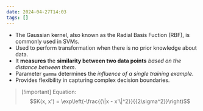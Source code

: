 ```yaml
---
date: 2024-04-27T14:03
tags: []
---
```

   - The Gaussian kernel, also known as the Radial Basis Fuction (RBF), is commonly used in SVMs.
   - Used to perform transformation when there is no prior knowledge about data.
   - It **measures** the **similarity between two data points** *based on the distance between them*.
   - Parameter `gamma` determines the *influence of a single training example*.
   - Provides flexibility in capturing complex decision boundaries.

   >[!important] Equation: 
 >$$K(x, x') = \exp\left(-\frac{{\|x - x'\|^2}}{{2\sigma^2}}\right)$$